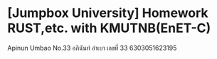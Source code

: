 # [Jumpbox University] Homework RUST,etc. with KMUTNB(EnET-C)
Apinun Umbao No.33</n>
อภินันท์ อำเบา เลขที่ 33</n>
6303051623195
